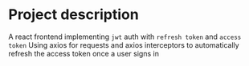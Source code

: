 # Project description
A react frontend implementing `jwt` auth with `refresh token` and `access token`
Using axios for requests and axios interceptors to automatically refresh the access token once a user signs in
